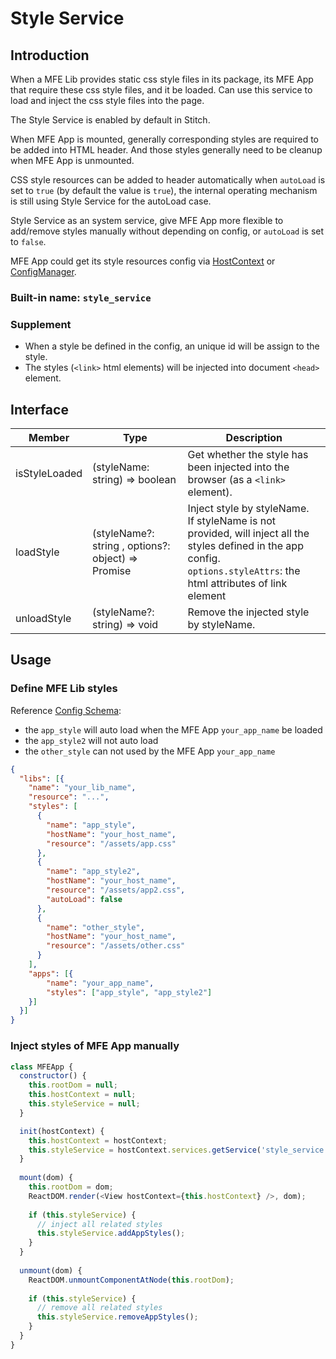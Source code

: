 # Style Service

## Introduction

When a MFE Lib provides static css style files in its package, its MFE App that require these css style files, and it be loaded. Can use this service to load and inject the css style files into the page.

The Style Service is enabled by default in Stitch.

When MFE App is mounted, generally corresponding styles are required to be added into HTML header. And those styles generally need to be cleanup when MFE App is unmounted.

CSS style resources can be added to header automatically when `autoLoad` is set to `true` (by default the value is `true`), the internal operating mechanism is still using Style Service for the autoLoad case.

Style Service as an system service, give MFE App more flexible to add/remove styles manually without depending on config, or `autoLoad` is set to `false`.

MFE App could get its style resources config via [HostContext](https://alm-github.systems.uk.hsbc/Net-UI/stitch/blob/HEAD/docs/5.MFE_App/5.2.Host_Context.md) or [ConfigManager](https://alm-github.systems.uk.hsbc/Net-UI/stitch/blob/HEAD/docs/2.Getting_Started/2.2.Configuration.md).

### Built-in name: `style_service`

### Supplement
- When a style be defined in the config, an unique id will be assign to the style.
- The styles (`<link>` html elements) will be injected into document `<head>` element.

## Interface

Member | Type | Description
--- | --- | ---
isStyleLoaded | (styleName: string) => boolean | Get whether the style has been injected into the browser (as a `<link>` element).
loadStyle | (styleName?: string , options?: object) => Promise | Inject style by styleName.<br/> If styleName is not provided, will inject all the styles defined in the app config.<br/> `options.styleAttrs`: the html attributes of link element
unloadStyle | (styleName?: string) => void | Remove the injected style by styleName.

## Usage

### Define MFE Lib styles

Reference [Config Schema](https://alm-github.systems.uk.hsbc/Net-UI/stitch/blob/HEAD/docs/3.Config_Schema.md):
- the `app_style` will auto load when the MFE App `your_app_name` be loaded
- the `app_style2` will not auto load
- the `other_style` can not used by the MFE App `your_app_name`
 
```json
{
  "libs": [{
    "name": "your_lib_name",
    "resource": "...",
    "styles": [
      {
        "name": "app_style",
        "hostName": "your_host_name",
        "resource": "/assets/app.css"
      },
      {
        "name": "app_style2",
        "hostName": "your_host_name",
        "resource": "/assets/app2.css",
        "autoLoad": false
      },
      {
        "name": "other_style",
        "hostName": "your_host_name",
        "resource": "/assets/other.css"
      }
    ],
    "apps": [{
        "name": "your_app_name",
        "styles": ["app_style", "app_style2"]
    }]
  }]
}
```

### Inject styles of MFE App manually

```js
class MFEApp {
  constructor() {
    this.rootDom = null;
    this.hostContext = null;
    this.styleService = null;
  }

  init(hostContext) {
    this.hostContext = hostContext;
    this.styleService = hostContext.services.getService('style_service');
  }
 
  mount(dom) {
    this.rootDom = dom;
    ReactDOM.render(<View hostContext={this.hostContext} />, dom);
 
    if (this.styleService) {
      // inject all related styles
      this.styleService.addAppStyles();
    }
  }
 
  unmount(dom) {
    ReactDOM.unmountComponentAtNode(this.rootDom);
 
    if (this.styleService) {
      // remove all related styles
      this.styleService.removeAppStyles();
    }
  }
}
```

